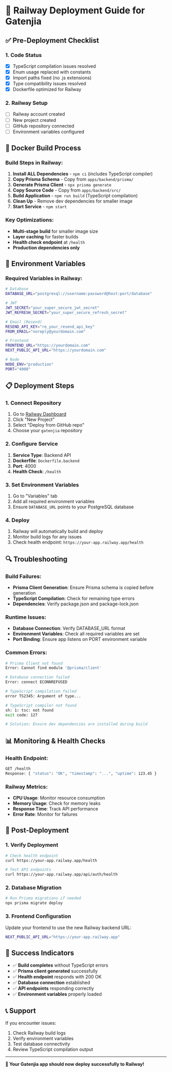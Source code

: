 # 🚀 Railway Deployment Guide for Gatenjia

## ✅ **Pre-Deployment Checklist**

### **1. Code Status**
- [x] TypeScript compilation issues resolved
- [x] Enum usage replaced with constants
- [x] Import paths fixed (no .js extensions)
- [x] Type compatibility issues resolved
- [x] Dockerfile optimized for Railway

### **2. Railway Setup**
- [ ] Railway account created
- [ ] New project created
- [ ] GitHub repository connected
- [ ] Environment variables configured

## 🐳 **Docker Build Process**

### **Build Steps in Railway:**
1. **Install ALL Dependencies** - `npm ci` (includes TypeScript compiler)
2. **Copy Prisma Schema** - Copy from `apps/backend/prisma/`
3. **Generate Prisma Client** - `npx prisma generate`
4. **Copy Source Code** - Copy from `apps/backend/src/`
5. **Build Application** - `npm run build` (TypeScript compilation)
6. **Clean Up** - Remove dev dependencies for smaller image
7. **Start Service** - `npm start`

### **Key Optimizations:**
- **Multi-stage build** for smaller image size
- **Layer caching** for faster builds
- **Health check endpoint** at `/health`
- **Production dependencies only**

## 🔧 **Environment Variables**

### **Required Variables in Railway:**
```bash
# Database
DATABASE_URL="postgresql://username:password@host:port/database"

# JWT
JWT_SECRET="your_super_secure_jwt_secret"
JWT_REFRESH_SECRET="your_super_secure_refresh_secret"

# Email (Resend)
RESEND_API_KEY="re_your_resend_api_key"
FROM_EMAIL="noreply@yourdomain.com"

# Frontend
FRONTEND_URL="https://yourdomain.com"
NEXT_PUBLIC_API_URL="https://yourdomain.com"

# Node
NODE_ENV="production"
PORT="4000"
```

## 📋 **Deployment Steps**

### **1. Connect Repository**
1. Go to [Railway Dashboard](https://railway.app)
2. Click "New Project"
3. Select "Deploy from GitHub repo"
4. Choose your `gatenjia` repository

### **2. Configure Service**
1. **Service Type**: Backend API
2. **Dockerfile**: `Dockerfile.backend`
3. **Port**: 4000
4. **Health Check**: `/health`

### **3. Set Environment Variables**
1. Go to "Variables" tab
2. Add all required environment variables
3. Ensure `DATABASE_URL` points to your PostgreSQL database

### **4. Deploy**
1. Railway will automatically build and deploy
2. Monitor build logs for any issues
3. Check health endpoint: `https://your-app.railway.app/health`

## 🔍 **Troubleshooting**

### **Build Failures:**
- **Prisma Client Generation**: Ensure Prisma schema is copied before generation
- **TypeScript Compilation**: Check for remaining type errors
- **Dependencies**: Verify package.json and package-lock.json

### **Runtime Issues:**
- **Database Connection**: Verify DATABASE_URL format
- **Environment Variables**: Check all required variables are set
- **Port Binding**: Ensure app listens on PORT environment variable

### **Common Errors:**
```bash
# Prisma Client not found
Error: Cannot find module '@prisma/client'

# Database connection failed
Error: connect ECONNREFUSED

# TypeScript compilation failed
error TS2345: Argument of type...

# TypeScript compiler not found
sh: 1: tsc: not found
exit code: 127

# Solution: Ensure dev dependencies are installed during build
```

## 📊 **Monitoring & Health Checks**

### **Health Endpoint:**
```bash
GET /health
Response: { "status": "OK", "timestamp": "...", "uptime": 123.45 }
```

### **Railway Metrics:**
- **CPU Usage**: Monitor resource consumption
- **Memory Usage**: Check for memory leaks
- **Response Time**: Track API performance
- **Error Rate**: Monitor for failures

## 🚀 **Post-Deployment**

### **1. Verify Deployment**
```bash
# Check health endpoint
curl https://your-app.railway.app/health

# Test API endpoints
curl https://your-app.railway.app/api/auth/health
```

### **2. Database Migration**
```bash
# Run Prisma migrations if needed
npx prisma migrate deploy
```

### **3. Frontend Configuration**
Update your frontend to use the new Railway backend URL:
```bash
NEXT_PUBLIC_API_URL="https://your-app.railway.app"
```

## 🎯 **Success Indicators**

- ✅ **Build completes** without TypeScript errors
- ✅ **Prisma client generated** successfully
- ✅ **Health endpoint** responds with 200 OK
- ✅ **Database connection** established
- ✅ **API endpoints** responding correctly
- ✅ **Environment variables** properly loaded

## 📞 **Support**

If you encounter issues:
1. Check Railway build logs
2. Verify environment variables
3. Test database connectivity
4. Review TypeScript compilation output

---

**🎉 Your Gatenjia app should now deploy successfully to Railway!**
